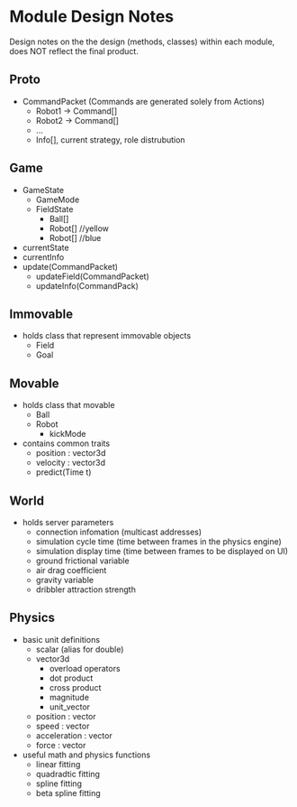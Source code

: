 Module Design Notes
===================

Design notes on the the design (methods, classes) within each module, does NOT reflect the final product.

Proto
-----
+ CommandPacket (Commands are generated solely from Actions)
	+ Robot1 -> Command[]
	+ Robot2 -> Command[]
	+ ...
	+ Info[], current strategy, role distrubution
	
Game
----
+ GameState
	+ GameMode
	+ FieldState
		+ Ball[]
		+ Robot[]	//yellow
		+ Robot[]	//blue
+ currentState
+ currentInfo
+ update(CommandPacket)
	+ updateField(CommandPacket)
	+ updateInfo(CommandPack)
		
Immovable
---------
+ holds class that represent immovable objects
	+ Field
	+ Goal

Movable
-------
+ holds class that movable
	+ Ball
	+ Robot
		+ kickMode
+ contains common traits
	+ position : vector3d
	+ velocity : vector3d
	+ predict(Time t)

World
-----
+ holds server parameters
    + connection infomation (multicast addresses)
    + simulation cycle time (time between frames in the physics engine)
    + simulation display time (time between frames to be displayed on UI)
    + ground frictional variable
    + air drag coefficient
    + gravity variable
    + dribbler attraction strength

Physics
-------
+ basic unit definitions
    + scalar (alias for double)
    + vector3d
        + overload operators
        + dot product
        + cross product
        + magnitude
        + unit_vector
    + position : vector
    + speed : vector
    + acceleration : vector
    + force : vector
+ useful math and physics functions
    + linear fitting
    + quadradtic fitting
    + spline fitting
    + beta spline fitting